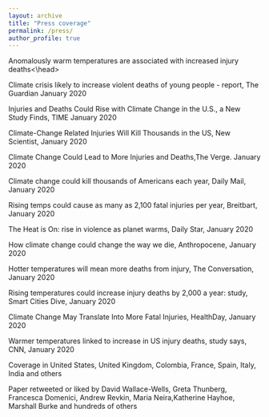 ```yaml
---
layout: archive
title: "Press coverage"
permalink: /press/
author_profile: true
---
```


<head>Anomalously warm temperatures are associated with increased injury deaths<\head>


Climate crisis likely to increase violent deaths of young people - report, The Guardian January 2020

Injuries and Deaths Could Rise with Climate Change in the U.S., a New Study Finds, TIME January 2020

Climate-Change Related Injuries Will Kill Thousands in the US, New Scientist, January 2020

Climate Change Could Lead to More Injuries and Deaths,The Verge. January 2020

Climate change could kill thousands of Americans each year, Daily Mail, January 2020

Rising temps could cause as many as 2,100 fatal injuries per year, Breitbart, January 2020

The Heat is On: rise in violence as planet warms, Daily Star, January 2020

How climate change could change the way we die, Anthropocene, January 2020

Hotter temperatures will mean more deaths from injury, The Conversation, January 2020

Rising temperatures could increase injury deaths by 2,000 a year: study, Smart Cities Dive, January 2020

Climate Change May Translate Into More Fatal Injuries, HealthDay, January 2020

Warmer temperatures linked to increase in US injury deaths, study says, CNN, January 2020

Coverage in United States, United Kingdom, Colombia, France, Spain, Italy, India and others

Paper retweeted or liked by David Wallace-Wells, Greta Thunberg, Francesca Domenici, Andrew Revkin, Maria Neira,Katherine Hayhoe, Marshall Burke and hundreds of others

